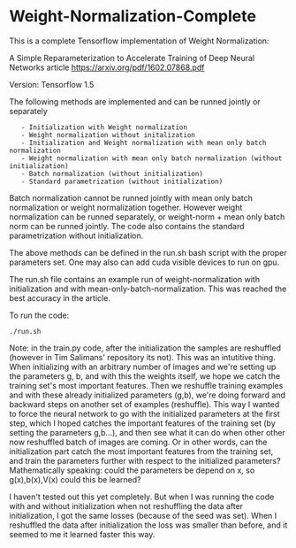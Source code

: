 # Weight-Normalization-Complete

This is a complete Tensorflow implementation of Weight Normalization:

A Simple Reparameterization to Accelerate Training of Deep Neural Networks article
https://arxiv.org/pdf/1602.07868.pdf

Version: Tensorflow 1.5

The following methods are implemented and can be runned jointly or separately
  
       - Initialization with Weight normalization
       - Weight normalization without initalization
       - Initialization and Weight normalization with mean only batch normalization
       - Weight normalization with mean only batch normalization (without initialization)
       - Batch normalization (without initialization)
       - Standard parametrization (without initialization)

Batch normalization cannot be runned jointly with mean only batch normalization or weight normalization together. However weight normalization can be runned separately, or weight-norm + mean only batch norm can be runned jointly. The code also contains the standard parametrization without initialization.

The above methods can be defined in the run.sh bash script with the proper parameters set. One may also can add cuda visible devices to run on gpu.

The run.sh file contains an example run of weight-normalization with initialization and with mean-only-batch-normalization. This was reached the best accuracy in the article. 

To run the code:

    ./run.sh


Note: in the train.py code, after the initialization the samples are reshuffled (however in Tim Salimans' repository its not). This was an intutitive thing. When initializing with an arbitrary number of images and we're setting up the parameters g, b, and with this the weights itself, we hope we catch the training set's most important features. Then we reshuffle training examples and with these already initialized parameters (g,b), we're doing forward and backward steps on another set of examples (reshuffle). This way I wanted to force the neural network to go with the initialized parameters at the first step, which I hoped catches the important features of the training set (by setting the parameters g,b...), and then see what it can do when other other now reshuffled batch of images are coming. Or in other words, can the initialization part catch the most important features from the training set, and train the parameters further with respect to the initialized parameters?
Mathematically speaking: could the parameters be depend on x, so g(x),b(x),V(x) could this be learned?

I haven't tested out this yet completely. But when I was running the code with and without initialization when not reshuffling the data after initialization, I got the same losses (because of the seed was set). When I reshuffled the data after initialization the loss was smaller than before, and it seemed to me it learned faster this way.



